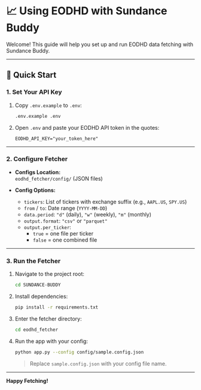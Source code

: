# 📈 Using EODHD with Sundance Buddy

Welcome! This guide will help you set up and run EODHD data fetching with Sundance Buddy.

---

## 🚀 Quick Start

### 1. Set Your API Key

1. Copy `.env.example` to `.env`:
    ```sh
    .env.example .env
    ```
2. Open `.env` and paste your EODHD API token in the quotes:
    ```
    EODHD_API_KEY="your_token_here"
    ```

---

### 2. Configure Fetcher

- **Configs Location:**  
  `eodhd_fetcher/config/` (JSON files)

- **Config Options:**
  - `tickers`: List of tickers with exchange suffix (e.g., `AAPL.US`, `SPY.US`)
  - `from` / `to`: Date range (`YYYY-MM-DD`)
  - `data.period`: `"d"` (daily), `"w"` (weekly), `"m"` (monthly)
  - `output.format`: `"csv"` or `"parquet"`
  - `output.per_ticker`:  
     - `true` = one file per ticker  
     - `false` = one combined file

---

### 3. Run the Fetcher

1. Navigate to the project root:
    ```sh
    cd SUNDANCE-BUDDY
    ```
2. Install dependencies:
    ```sh
    pip install -r requirements.txt
    ```
3. Enter the fetcher directory:
    ```sh
    cd eodhd_fetcher
    ```
4. Run the app with your config:
    ```sh
    python app.py --config config/sample.config.json
    ```
    > Replace `sample.config.json` with your config file name.

---

**Happy Fetching!**
